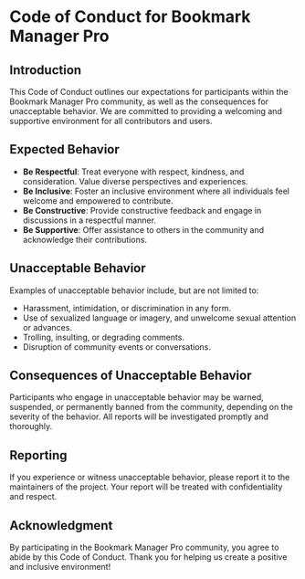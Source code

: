 # Code of Conduct for Bookmark Manager Pro

## Introduction
This Code of Conduct outlines our expectations for participants within the Bookmark Manager Pro community, as well as the consequences for unacceptable behavior. We are committed to providing a welcoming and supportive environment for all contributors and users.

## Expected Behavior
- **Be Respectful**: Treat everyone with respect, kindness, and consideration. Value diverse perspectives and experiences.
- **Be Inclusive**: Foster an inclusive environment where all individuals feel welcome and empowered to contribute.
- **Be Constructive**: Provide constructive feedback and engage in discussions in a respectful manner.
- **Be Supportive**: Offer assistance to others in the community and acknowledge their contributions.

## Unacceptable Behavior
Examples of unacceptable behavior include, but are not limited to:
- Harassment, intimidation, or discrimination in any form.
- Use of sexualized language or imagery, and unwelcome sexual attention or advances.
- Trolling, insulting, or degrading comments.
- Disruption of community events or conversations.

## Consequences of Unacceptable Behavior
Participants who engage in unacceptable behavior may be warned, suspended, or permanently banned from the community, depending on the severity of the behavior. All reports will be investigated promptly and thoroughly.

## Reporting
If you experience or witness unacceptable behavior, please report it to the maintainers of the project. Your report will be treated with confidentiality and respect.

## Acknowledgment
By participating in the Bookmark Manager Pro community, you agree to abide by this Code of Conduct. Thank you for helping us create a positive and inclusive environment!

